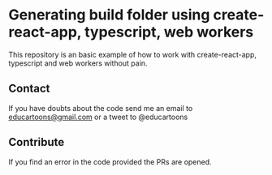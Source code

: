 # Generating build folder using create-react-app, typescript, web workers

This repository is an basic example of how to work with create-react-app, typescript and web workers without pain.

## Contact

If you have doubts about the code send me an email to educartoons@gmail.com or a tweet to @educartoons

## Contribute

If you find an error in the code provided the PRs are opened.
